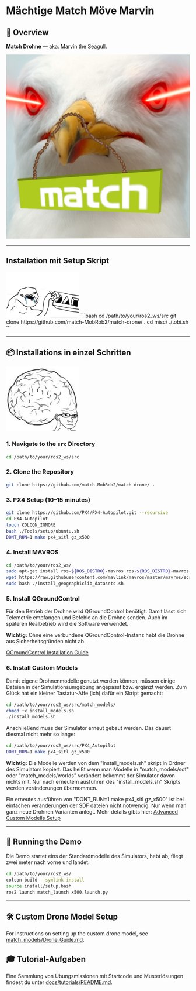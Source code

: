 # Mächtige Match Möve Marvin

## 🚁 Overview

**Match Drohne** — aka. Marvin the Seagull.

![Marvin](marvin.jpg)

---
## Installation mit Setup Skript
<img src="docs/img/tobi.jpg" width="200">
```bash 
cd /path/to/your/ros2_ws/src
git clone https://github.com/match-MobRob2/match-drone/ .
cd misc/
./tobi.sh
```

---

## 📦 Installations in einzel Schritten
<img src="docs/img/luca.jpg" width="200">


### 1. Navigate to the `src` Directory

```bash
cd /path/to/your/ros2_ws/src
```

### 2. Clone the Repository

```bash
git clone https://github.com/match-MobRob2/match-drone/ .
```

### 3. PX4 Setup (10–15 minutes)

```bash
git clone https://github.com/PX4/PX4-Autopilot.git --recursive
cd PX4-Autopilot
touch COLCON_IGNORE
bash ./Tools/setup/ubuntu.sh
DONT_RUN=1 make px4_sitl gz_x500
```

### 4. Install MAVROS

```bash
cd /path/to/your/ros2_ws/
sudo apt-get install ros-${ROS_DISTRO}-mavros ros-${ROS_DISTRO}-mavros-extras ros-${ROS_DISTRO}-mavros-msgs
wget https://raw.githubusercontent.com/mavlink/mavros/master/mavros/scripts/install_geographiclib_datasets.sh
sudo bash ./install_geographiclib_datasets.sh
```

### 5. Install QGroundControl
Für den Betrieb der Drohne wird QGroundControl benötigt. Damit lässt sich Telemetrie empfangen und Befehle an die Drohne senden. Auch im späteren Realbetrieb wird die Software verwendet.

<strong>Wichtig:</strong> Ohne eine verbundene QGroundControl-Instanz hebt die Drohne aus Sicherheitsgründen nicht ab. 

[QGroundControl Installation Guide](docs/QGroundControl.md)

### 6. Install Custom Models
Damit eigene Drohnenmodelle genutzt werden können, müssen einige Dateien in der Simulationsumgebung angepasst bzw. ergänzt werden. Zum Glück hat ein kleiner Tastatur-Affe (ich) dafür ein Skript gemacht:

```bash
cd /path/to/your/ros2_ws/src/match_models/
chmod +x install_models.sh
./install_models.sh
```

Anschließend muss der Simulator erneut gebaut werden. Das dauert diesmal nicht mehr so lange:

```bash
cd /path/to/your/ros2_ws/src/PX4_Autopilot
DONT_RUN=1 make px4_sitl gz_x500
```

<strong>Wichtig:</strong> Die Modelle werden von dem "install_models.sh" skript in Ordner des Simulators kopiert. Das heißt wenn man Modelle in "match_models/sdf" oder "match_models/worlds" verändert bekommt der Simulator davon nichts mit. Nur nach erneutem ausführen des "install_models.sh" Skripts werden veränderungen übernommen. 

Ein erneutes ausführen von "DONT_RUN=1 make px4_sitl gz_x500" ist bei einfachen veränderungen der SDF dateien nicht notwendig. Nur wenn man ganz neue Drohnen Varianten anlegt. Mehr details gibts hier: [Advanced Custom Modells Setup](docs/adv_drone_seup.md)

---

## 🚀 Running the Demo
Die Demo startet eins der Standardmodelle des Simulators, hebt ab, fliegt zwei meter nach vorne und landet. 

```bash
cd /path/to/your/ros2_ws/
colcon build --symlink-install
source install/setup.bash
ros2 launch match_launch x500.launch.py
```

---
## 🛠️ Custom Drone Model Setup

For instructions on setting up the custom drone model, see [match_models/Drone_Guide.md](match_models/Drone_Guide.md).


## 🎓 Tutorial-Aufgaben

Eine Sammlung von Übungsmissionen mit Startcode und Musterlösungen findest du unter [docs/tutorials/README.md](docs/tutorials/README.md).

